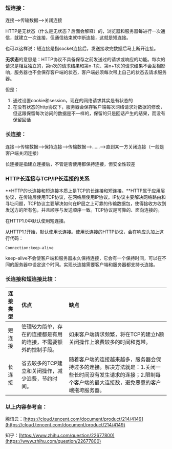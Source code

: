 ### 

### 短连接：

连接——&gt;传输数据——&gt;关闭连接

HTTP是无状态（什么是无状态？后面会解释）的，浏览器和服务器每进行一次通信，就建立一次连接，但通信结束就中断连接，这就是短连接。

也可以这样说：短连接是指socket连接后，发送接收完数据后马上断开连接。

**无状态**的意思是：HTTP协议不具备保存之前发送过的请求或响应的功能。每次的请求是相互独立的，第n次的请求结果和第n-1次、第n+1次的请求结果不会互相影响，服务器也不会保存客户端的状态，客户端必须每次带上自己的状态去请求服务器。

但是：

1. 通过设置cookie和session，现在的网络请求其实是有状态的
2. 在没有状态的http协议下，服务器会保存客户端每次网络请求对数据的修改，但这跟保留每次访问的数据是不一样的，保留的只是回话产生的结果，而没有保留回话

### 长连接：

连接——&gt;传输数据——&gt;保持连接——&gt;传输数据——&gt;......——&gt;直到某一方关闭连接（一般是客户端关闭连接）

长连接是指建立连接后，不管是否使用都保持连接，但安全性较差

### HTTP长连接与TCP/IP长连接的关系

**HTTP的长连接和短连接本质上是TCP的长连接和短连接。**HTTP属于应用层协议，在传输层使用TCP协议，在网络层使用IP协议。IP协议主要解决网络路由和寻址问题，TCP协议主要解决如何在IP层之上可靠的传输数据包，使得接收方收到发送方的所有包，并且顺序与发送顺序一致。TCP协议是可靠的、面向连接的。

在HTTP1.0中默认使用短连接。

从HTTP1.1开始，默认使用长连接。使用长连接的HTTP协议，会在响应头加上这行代码：

```
Connection:keep-alive
```

keep-alive不会使客户端和服务器永久保持连接，它会有一个保持时间，可以在不同的服务器中设定这个时间。实现长连接需要客户端和服务器都支持长连接。

### 长连接和短连接比较：

| **连接类型** | 优点 | 缺点 |
| :--- | :--- | :--- |
| 短连接 | 管理较为简单，存在的连接都是有用的连接，不需要额外的控制手段。 | 如果客户端请求频繁，将在TCP的建立h额关闭操作上浪费较多的时间和宽带。 |
| 长连接 | 省去较多的TCP建立和关闭操作，减少浪费，节约时间。 | 随着客户端的连接越来越多，服务器会保持过多的连接。解决方法就是：1.关闭一些长时间没有发生请求的连接；2.限制每个客户端的最大连接数，避免恶意的客户端拖垮服务器。 |

### 以上内容参考自：

腾讯云：[https://cloud.tencent.com/document/product/214/4149](https://cloud.tencent.com/document/product/214/4149)

知乎：[https://www.zhihu.com/question/22677800](https://www.zhihu.com/question/22677800)

